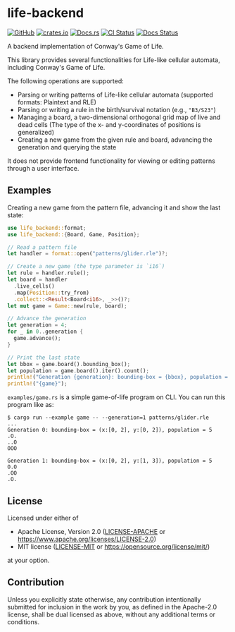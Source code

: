 # life-backend

[![GitHub](https://img.shields.io/badge/GitHub-masaki--wk/life--backend-informational?logo=github)](https://github.com/masaki-wk/life-backend)
[![crates.io](https://img.shields.io/crates/v/life-backend.svg?logo=rust)](https://crates.io/crates/life-backend)
[![Docs.rs](https://img.shields.io/badge/Docs.rs-life--backend-informational?logo=docs.rs)](https://docs.rs/life-backend)
[![CI Status](https://img.shields.io/github/actions/workflow/status/masaki-wk/life-backend/ci.yml?label=CI&logo=github)](https://github.com/masaki-wk/life-backend/actions/workflows/ci.yml)
[![Docs Status](https://img.shields.io/docsrs/life-backend?logo=docs.rs)](https://docs.rs/crate/life-backend)

A backend implementation of Conway's Game of Life.

This library provides several functionalities for Life-like cellular automata,
including Conway's Game of Life.

The following operations are supported:

- Parsing or writing patterns of Life-like cellular automata
  (supported formats: Plaintext and RLE)
- Parsing or writing a rule in the birth/survival notation (e.g., `"B3/S23"`)
- Managing a board, a two-dimensional orthogonal grid map of live and dead cells
  (The type of the x- and y-coordinates of positions is generalized)
- Creating a new game from the given rule and board, advancing the generation
  and querying the state

It does not provide frontend functionality for viewing or editing patterns
through a user interface.

## Examples

Creating a new game from the pattern file, advancing it and show the last state:

```rust
use life_backend::format;
use life_backend::{Board, Game, Position};

// Read a pattern file
let handler = format::open("patterns/glider.rle")?;

// Create a new game (the type parameter is `i16`)
let rule = handler.rule();
let board = handler
  .live_cells()
  .map(Position::try_from)
  .collect::<Result<Board<i16>, _>>()?;
let mut game = Game::new(rule, board);

// Advance the generation
let generation = 4;
for _ in 0..generation {
  game.advance();
}

// Print the last state
let bbox = game.board().bounding_box();
let population = game.board().iter().count();
println!("Generation {generation}: bounding-box = {bbox}, population = {population}");
println!("{game}");
```

`examples/game.rs` is a simple game-of-life program on CLI.
You can run this program like as:

```shell
$ cargo run --example game -- --generation=1 patterns/glider.rle
...
Generation 0: bounding-box = (x:[0, 2], y:[0, 2]), population = 5
.O.
..O
OOO

Generation 1: bounding-box = (x:[0, 2], y:[1, 3]), population = 5
O.O
.OO
.O.
```

## License

Licensed under either of

- Apache License, Version 2.0
  ([LICENSE-APACHE](LICENSE-APACHE) or <https://www.apache.org/licenses/LICENSE-2.0>)
- MIT license
  ([LICENSE-MIT](LICENSE-MIT) or <https://opensource.org/license/mit/>)

at your option.

## Contribution

Unless you explicitly state otherwise, any contribution intentionally submitted
for inclusion in the work by you, as defined in the Apache-2.0 license, shall be
dual licensed as above, without any additional terms or conditions.
